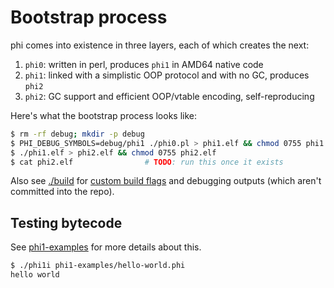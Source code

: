 # Bootstrap process
phi comes into existence in three layers, each of which creates the next:

1. `phi0`: written in perl, produces `phi1` in AMD64 native code
2. `phi1`: linked with a simplistic OOP protocol and with no GC, produces `phi2`
3. `phi2`: GC support and efficient OOP/vtable encoding, self-reproducing

Here's what the bootstrap process looks like:

```bash
$ rm -rf debug; mkdir -p debug
$ PHI_DEBUG_SYMBOLS=debug/phi1 ./phi0.pl > phi1.elf && chmod 0755 phi1.elf
$ ./phi1.elf > phi2.elf && chmod 0755 phi2.elf
$ cat phi2.elf                # TODO: run this once it exists
```

Also see [./build](./build) for [custom build flags](phi0.pl#L55) and debugging
outputs (which aren't committed into the repo).

## Testing bytecode
See [phi1-examples](./phi1-examples) for more details about this.

```bash
$ ./phi1i phi1-examples/hello-world.phi
hello world
```
